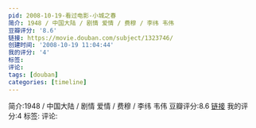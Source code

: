 ```yaml
---
pid: 2008-10-19-看过电影-小城之春
简介: 1948 / 中国大陆 / 剧情 爱情 / 费穆 / 李纬 韦伟
豆瓣评分: '8.6'
链接: https://movie.douban.com/subject/1323746/
创建时间: '2008-10-19 11:04:44'
我的评分: '4'
标签:
评论:
tags: [douban]
categories: [timeline]
---
```

简介:1948 / 中国大陆 / 剧情 爱情 / 费穆 / 李纬 韦伟
豆瓣评分:8.6
[链接](https://movie.douban.com/subject/1323746/)
我的评分:4
标签:
评论:
